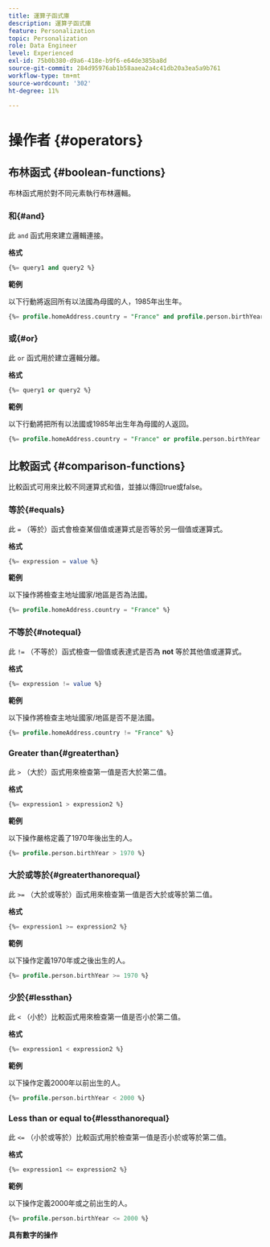 ```yaml
---
title: 運算子函式庫
description: 運算子函式庫
feature: Personalization
topic: Personalization
role: Data Engineer
level: Experienced
exl-id: 75b0b380-d9a6-418e-b9f6-e64de385ba8d
source-git-commit: 284d95976ab1b58aaea2a4c41db20a3ea5a9b761
workflow-type: tm+mt
source-wordcount: '302'
ht-degree: 11%

---
```


# 操作者 {#operators}

## 布林函式 {#boolean-functions}

布林函式用於對不同元素執行布林邏輯。

### 和{#and}

此 `and` 函式用來建立邏輯連接。

**格式**

```sql
{%= query1 and query2 %}
```

**範例**

以下行動將返回所有以法國為母國的人，1985年出生年。

```sql
{%= profile.homeAddress.country = "France" and profile.person.birthYear = 1985 %}
```

### 或{#or}

此 `or` 函式用於建立邏輯分離。

**格式**

```sql
{%= query1 or query2 %}
```

**範例**

以下行動將把所有以法國或1985年出生年為母國的人返回。

```sql
{%= profile.homeAddress.country = "France" or profile.person.birthYear = 1985 %}
```

<!--
## Not{#not}

The `not` (or `!`) function is used to create a logical negation.

**Format**

```sql
not ({QUERY})
!({QUERY})
```

**Example**

The following operation will return all people who do not have their home country as Canada.

```sql
not (homeAddress.countryISO = "CA")
```
-->

## 比較函式 {#comparison-functions}

比較函式可用來比較不同運算式和值，並據以傳回true或false。

### 等於{#equals}

此 `=` （等於）函式會檢查某個值或運算式是否等於另一個值或運算式。

**格式**

```sql
{%= expression = value %}
```

**範例**

以下操作將檢查主地址國家/地區是否為法國。

```sql
{%= profile.homeAddress.country = "France" %}
```

### 不等於{#notequal}

此 `!=` （不等於）函式檢查一個值或表達式是否為 **not** 等於其他值或運算式。

**格式**

```sql
{%= expression != value %}
```

**範例**

以下操作將檢查主地址國家/地區是否不是法國。

```sql
{%= profile.homeAddress.country != "France" %}
```

### Greater than{#greaterthan}

此 `>` （大於）函式用來檢查第一值是否大於第二值。

**格式**

```sql
{%= expression1 > expression2 %}
```

**範例**

以下操作嚴格定義了1970年後出生的人。

```sql
{%= profile.person.birthYear > 1970 %}
```

### 大於或等於{#greaterthanorequal}

此 `>=` （大於或等於）函式用來檢查第一值是否大於或等於第二值。

**格式**

```sql
{%= expression1 >= expression2 %}
```

**範例**

以下操作定義1970年或之後出生的人。

```sql
{%= profile.person.birthYear >= 1970 %}
```

### 少於{#lessthan}

此 `<` （小於）比較函式用來檢查第一值是否小於第二值。

**格式**

```sql
{%= expression1 < expression2 %}
```

**範例**

以下操作定義2000年以前出生的人。

```sql
{%= profile.person.birthYear < 2000 %}
```

### Less than or equal to{#lessthanorequal}

此 `<=` （小於或等於）比較函式用於檢查第一值是否小於或等於第二值。

**格式**

```sql
{%= expression1 <= expression2 %}
```

**範例**

以下操作定義2000年或之前出生的人。

```sql
{%= profile.person.birthYear <= 2000 %}
```

**具有數字的操作**
